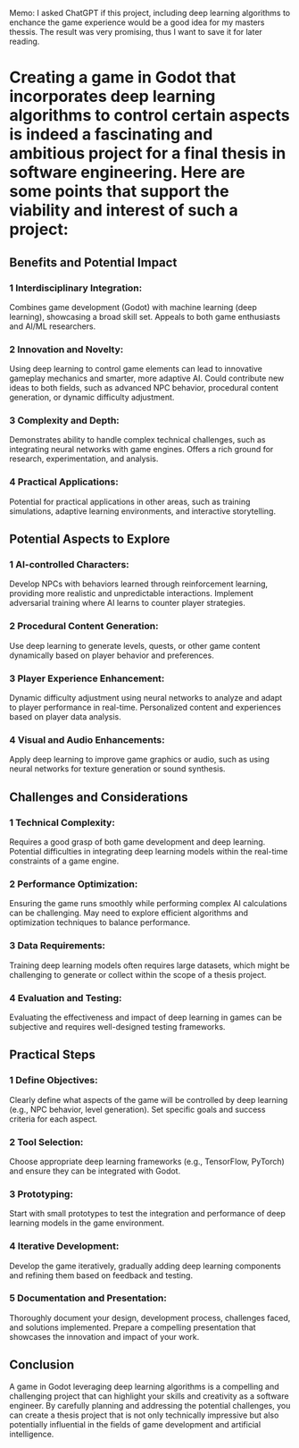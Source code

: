 Memo: I asked ChatGPT if this project, including deep learning algorithms to enchance the game experience would be a good idea for my masters thessis. The result was very promising, thus I want to save it for later reading.

# Creating a game in Godot that incorporates deep learning algorithms to control certain aspects is indeed a fascinating and ambitious project for a final thesis in software engineering. Here are some points that support the viability and interest of such a project:

## Benefits and Potential Impact
### 1 Interdisciplinary Integration:

Combines game development (Godot) with machine learning (deep learning), showcasing a broad skill set.
Appeals to both game enthusiasts and AI/ML researchers.
### 2 Innovation and Novelty:

Using deep learning to control game elements can lead to innovative gameplay mechanics and smarter, more adaptive AI.
Could contribute new ideas to both fields, such as advanced NPC behavior, procedural content generation, or dynamic difficulty adjustment.
### 3 Complexity and Depth:

Demonstrates ability to handle complex technical challenges, such as integrating neural networks with game engines.
Offers a rich ground for research, experimentation, and analysis.
### 4 Practical Applications:

Potential for practical applications in other areas, such as training simulations, adaptive learning environments, and interactive storytelling.
## Potential Aspects to Explore
### 1 AI-controlled Characters:

Develop NPCs with behaviors learned through reinforcement learning, providing more realistic and unpredictable interactions.
Implement adversarial training where AI learns to counter player strategies.
### 2 Procedural Content Generation:

Use deep learning to generate levels, quests, or other game content dynamically based on player behavior and preferences.
### 3 Player Experience Enhancement:

Dynamic difficulty adjustment using neural networks to analyze and adapt to player performance in real-time.
Personalized content and experiences based on player data analysis.
### 4 Visual and Audio Enhancements:

Apply deep learning to improve game graphics or audio, such as using neural networks for texture generation or sound synthesis.
## Challenges and Considerations
### 1 Technical Complexity:

Requires a good grasp of both game development and deep learning.
Potential difficulties in integrating deep learning models within the real-time constraints of a game engine.
### 2 Performance Optimization:

Ensuring the game runs smoothly while performing complex AI calculations can be challenging.
May need to explore efficient algorithms and optimization techniques to balance performance.
### 3 Data Requirements:

Training deep learning models often requires large datasets, which might be challenging to generate or collect within the scope of a thesis project.
### 4 Evaluation and Testing:

Evaluating the effectiveness and impact of deep learning in games can be subjective and requires well-designed testing frameworks.
## Practical Steps
### 1 Define Objectives:

Clearly define what aspects of the game will be controlled by deep learning (e.g., NPC behavior, level generation).
Set specific goals and success criteria for each aspect.
### 2 Tool Selection:

Choose appropriate deep learning frameworks (e.g., TensorFlow, PyTorch) and ensure they can be integrated with Godot.
### 3 Prototyping:

Start with small prototypes to test the integration and performance of deep learning models in the game environment.
### 4 Iterative Development:

Develop the game iteratively, gradually adding deep learning components and refining them based on feedback and testing.
### 5 Documentation and Presentation:

Thoroughly document your design, development process, challenges faced, and solutions implemented.
Prepare a compelling presentation that showcases the innovation and impact of your work.
## Conclusion
A game in Godot leveraging deep learning algorithms is a compelling and challenging project that can highlight your skills and creativity as a software engineer.
By carefully planning and addressing the potential challenges, you can create a thesis project that is not only technically impressive but also potentially influential in the fields of game development and artificial intelligence.
